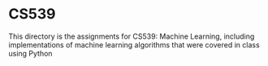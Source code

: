 # CS539
This directory is the assignments for CS539: Machine Learning, including implementations of machine learning algorithms that were covered in class using Python
